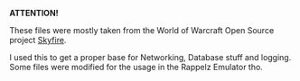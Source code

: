 **ATTENTION!**

These files were mostly taken from the World of Warcraft Open Source project [Skyfire](https://github.com/ProjectSkyfire/SkyFire.548/tree/master/src/server/shared).

I used this to get a proper base for Networking, Database stuff and logging.
Some files were modified for the usage in the Rappelz Emulator tho.